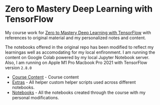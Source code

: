# Zero to Mastery Deep Learning with TensorFlow

My course work for [Zero to Mastery Deep Learning with TensorFlow](https://dbourke.link/ZTMTFcourse) with references to original material and my personalized notes and content.

The notebooks offered in the original repo has been modified to reflect my learningas well as accomodating for my local enfironment. I am running the content on Google Colab powered by my local Jupyter Notebook server. Also, I am running on Apple M1 Pro Macbook Pro 2021 with TensorFlow version `2.8.0`


- [Course Content](Course_Content) - Course content
- [Extras](Extras) - All helper custom helper scripts used across different notebooks.
- [Notebooks](Notebooks) - All the notebooks created through the course with my personal modifications.
